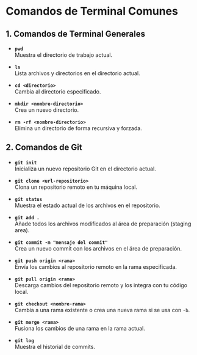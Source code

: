 # Comandos de Terminal Comunes 

## 1. Comandos de Terminal Generales

- **`pwd`**  
  Muestra el directorio de trabajo actual.
  
- **`ls`**  
  Lista archivos y directorios en el directorio actual.
  
- **`cd <directorio>`**  
  Cambia al directorio especificado.
  
- **`mkdir <nombre-directorio>`**  
  Crea un nuevo directorio.
  
- **`rm -rf <nombre-directorio>`**  
  Elimina un directorio de forma recursiva y forzada.

## 2. Comandos de Git

- **`git init`**  
  Inicializa un nuevo repositorio Git en el directorio actual.

- **`git clone <url-repositorio>`**  
  Clona un repositorio remoto en tu máquina local.

- **`git status`**  
  Muestra el estado actual de los archivos en el repositorio.

- **`git add .`**  
  Añade todos los archivos modificados al área de preparación (staging area).

- **`git commit -m "mensaje del commit"`**  
  Crea un nuevo commit con los archivos en el área de preparación.

- **`git push origin <rama>`**  
  Envía los cambios al repositorio remoto en la rama especificada.

- **`git pull origin <rama>`**  
  Descarga cambios del repositorio remoto y los integra con tu código local.

- **`git checkout <nombre-rama>`**  
  Cambia a una rama existente o crea una nueva rama si se usa con `-b`.

- **`git merge <rama>`**  
  Fusiona los cambios de una rama en la rama actual.

- **`git log`**  
  Muestra el historial de commits.
